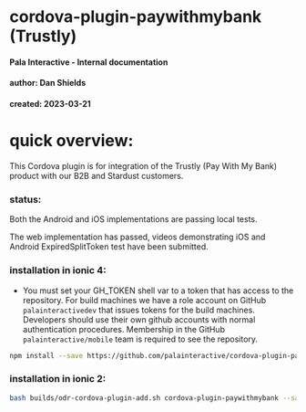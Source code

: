 # cordova-plugin-paywithmybank (Trustly)
#### Pala Interactive - Internal documentation
#### author: Dan Shields
#### created: 2023-03-21

# quick overview:

This Cordova plugin is for integration of the Trustly (Pay With My Bank) product with our B2B and Stardust customers.

### status:

Both the Android and iOS implementations are passing local tests.

The web implementation has passed, videos demonstrating iOS and Android ExpiredSplitToken test have been submitted.

### installation in ionic 4:

  - You must set your GH_TOKEN shell var to a token that has access to the repository.  For build machines we have a role account on GitHub `palainteractivedev` that issues tokens for the build machines.  Developers should use their own github accounts with normal authentication procedures.    Membership in the GitHub `palainteractive/mobile` team is required to see the repository.

```bash
npm install --save https://github.com/palainteractive/cordova-plugin-paywithmybank
```

### installation in ionic 2:

```bash
bash builds/odr-cordova-plugin-add.sh cordova-plugin-paywithmybank --save
```
